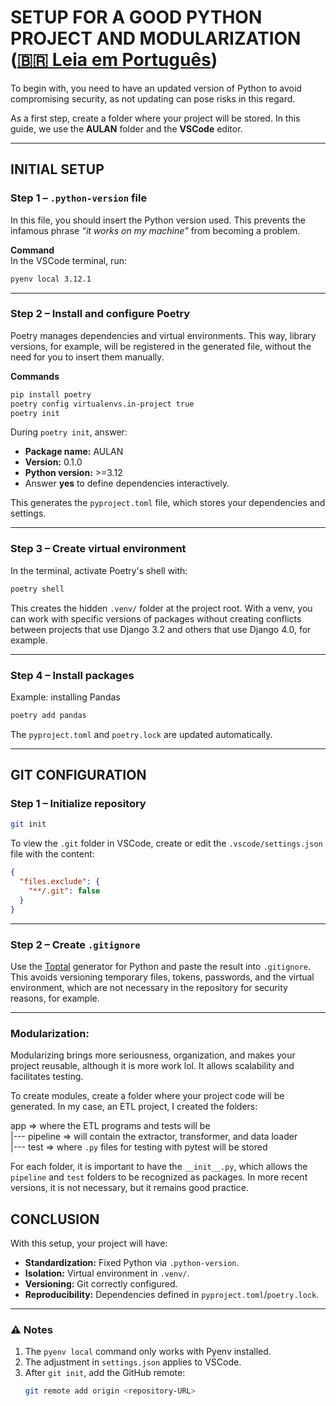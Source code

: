 # SETUP FOR A GOOD PYTHON PROJECT AND MODULARIZATION ([🇧🇷 Leia em Português](README_PT.md))

To begin with, you need to have an updated version of Python to avoid compromising security, as not updating can pose risks in this regard.

As a first step, create a folder where your project will be stored. In this guide, we use the **AULAN** folder and the **VSCode** editor.

---

## INITIAL SETUP

### Step 1 – `.python-version` file  
In this file, you should insert the Python version used. This prevents the infamous phrase *“it works on my machine”* from becoming a problem.

**Command**  
In the VSCode terminal, run:  
```bash
pyenv local 3.12.1
```

---

### Step 2 – Install and configure Poetry  
Poetry manages dependencies and virtual environments. This way, library versions, for example, will be registered in the generated file, without the need for you to insert them manually.

**Commands**  
```bash
pip install poetry
poetry config virtualenvs.in-project true
poetry init
```

During `poetry init`, answer:  
- **Package name:** AULAN  
- **Version:** 0.1.0  
- **Python version:** >=3.12  
- Answer **yes** to define dependencies interactively.

This generates the `pyproject.toml` file, which stores your dependencies and settings.

---

### Step 3 – Create virtual environment  
In the terminal, activate Poetry's shell with:  
```bash
poetry shell
```
This creates the hidden `.venv/` folder at the project root. With a venv, you can work with specific versions of packages without creating conflicts between projects that use Django 3.2 and others that use Django 4.0, for example.

---

### Step 4 – Install packages  
Example: installing Pandas  
```bash
poetry add pandas
```
The `pyproject.toml` and `poetry.lock` are updated automatically.

---

## GIT CONFIGURATION

### Step 1 – Initialize repository  
```bash
git init
```

To view the `.git` folder in VSCode, create or edit the `.vscode/settings.json` file with the content:  
```json
{
  "files.exclude": {
    "**/.git": false
  }
}
```

---

### Step 2 – Create `.gitignore`  
Use the [Toptal](https://www.toptal.com/developers/gitignore) generator for Python and paste the result into `.gitignore`.  
This avoids versioning temporary files, tokens, passwords, and the virtual environment, which are not necessary in the repository for security reasons, for example.

---

### Modularization:

Modularizing brings more seriousness, organization, and makes your project reusable, although it is more work lol. It allows scalability and facilitates testing.

To create modules, create a folder where your project code will be generated. In my case, an ETL project, I created the folders:

app => where the ETL programs and tests will be  
 |--- pipeline => will contain the extractor, transformer, and data loader  
 |--- test => where `.py` files for testing with pytest will be stored

For each folder, it is important to have the `__init__.py`, which allows the `pipeline` and `test` folders to be recognized as packages. In more recent versions, it is not necessary, but it remains good practice.

## CONCLUSION

With this setup, your project will have:  
- **Standardization:** Fixed Python via `.python-version`.  
- **Isolation:** Virtual environment in `.venv/`.  
- **Versioning:** Git correctly configured.  
- **Reproducibility:** Dependencies defined in `pyproject.toml`/`poetry.lock`.

---

### ⚠️ Notes

1. The `pyenv local` command only works with Pyenv installed.  
2. The adjustment in `settings.json` applies to VSCode.  
3. After `git init`, add the GitHub remote:  
   ```bash
   git remote add origin <repository-URL>
   ```
